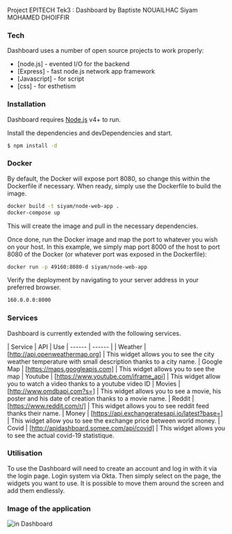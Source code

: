 Project EPITECH Tek3 : Dashboard by
Baptiste NOUAILHAC
Siyam MOHAMED DHOIFFIR

### Tech

Dashboard uses a number of open source projects to work properly:

* [node.js] - evented I/O for the backend
* [Express] - fast node.js network app framework
* [Javascript] - for script
* [css] - for esthetism

### Installation

Dashboard requires [Node.js](https://nodejs.org/) v4+ to run.

Install the dependencies and devDependencies and start.

```sh
$ npm install -d
```

### Docker

By default, the Docker will expose port 8080, so change this within the Dockerfile if necessary. When ready, simply use the Dockerfile to build the image.

```sh
docker build -t siyam/node-web-app .
docker-compose up
```
This will create the image and pull in the necessary dependencies.

Once done, run the Docker image and map the port to whatever you wish on your host. In this example, we simply map port 8000 of the host to port 8080 of the Docker (or whatever port was exposed in the Dockerfile):

```sh
docker run -p 49160:8080-d siyam/node-web-app
```

Verify the deployment by navigating to your server address in your preferred browser.

```sh
160.0.0.0:8000
```

### Services

Dashboard is currently extended with the following services.

| Service | API | Use
| ------ | ------ |
| Weather | [http://api.openweathermap.org] | This widget allows you to see the city weather temperature with small description thanks to a city name.
| Google Map | [https://maps.googleapis.com] | This widget allows you to see the map
| Youtube | [https://www.youtube.com/iframe_api] | This widget allow you to watch a video thanks to a youtube video ID
| Movies | [http://www.omdbapi.com?s=] | This widget allows you to see a movie, his poster and his date of creation thanks to a movie name.
| Reddit | [https://www.reddit.com/r/] | This widget allows you to see reddit feed thanks their name.
| Money | [https://api.exchangeratesapi.io/latest?base=] | This widget allow you to see the exchange price between world money.
| Covid | [http://apidashboard.somee.com/api/covid] | This widget allows you to see the actual covid-19 statistique.

### Utilisation

To use the Dashboard will need to create an account and log in with it via the login page.
Login system via Okta.
Then simply select on the page, the widgets you want to use.
It is possible to move them around the screen and add them endlessly.

### Image of the application

![in Dashboard](https://raw.githubusercontent.com/BNouailhac/Dashboard_Epitech/Image_Git/Cap.png)
